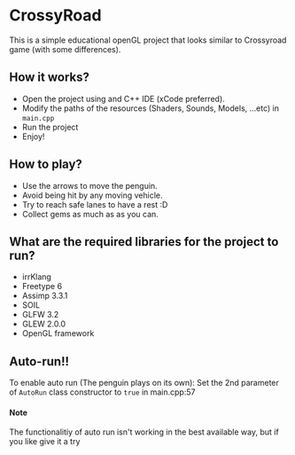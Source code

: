 # CrossyRoad
This is a simple educational openGL project that looks similar to Crossyroad game (with some differences).

## How it works?
* Open the project using and C++ IDE (xCode preferred).
* Modify the paths of the resources (Shaders, Sounds, Models, ...etc) in `main.cpp`
* Run the project
* Enjoy!

## How to play?
* Use the arrows to move the penguin.
* Avoid being hit by any moving vehicle.
* Try to reach safe lanes to have a rest :D
* Collect gems as much as as you can.

## What are the required libraries for the project to run?
* irrKlang
* Freetype 6
* Assimp 3.3.1
* SOIL
* GLFW 3.2
* GLEW 2.0.0
* OpenGL framework

## Auto-run!!
To enable auto run (The penguin plays on its own):
Set the 2nd parameter of `AutoRun` class constructor to `true` in main.cpp:57

#### Note
The functionalitiy of auto run isn't working in the best available way, but if you like give it a try
